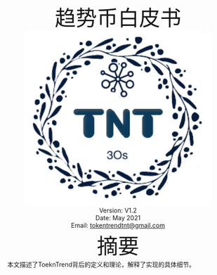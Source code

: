 <center><font size=10>趋势币白皮书</font></center>




<center><img src="./pic/TNT.png" alt="avatar" style="zoom:150%;" /></center>

<center>Version: V1.2</center>
<center>Date: May 2021</center>
<center>Email: <a href="mailto:tokentrendtnt@gmail.com" target="_blank">tokentrendtnt@gmail.com</a></center>





<center><font size=8>摘要</font></center>
本文描述了ToeknTrend背后的定义和理论，解释了实现的具体细节。
